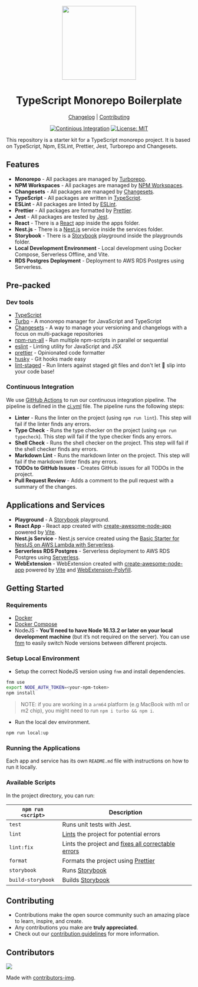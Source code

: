 <!--lint disable double-link awesome-heading awesome-git-repo-age awesome-toc-->

<div align="center">
<p>
    <img
        style="width: 200px"
        width="200"
        src="https://avatars.githubusercontent.com/u/4426989?s=200&v=4"
    >
</p>
<h1>TypeScript Monorepo Boilerplate</h1>

[Changelog](#) |
[Contributing](./CONTRIBUTING.md)

</div>
<div align="center">

[![Continious Integration][cibadge]][ciurl]
[![License: MIT][licensebadge]][licenseurl]

</div>

This repository is a starter kit for a TypeScript monorepo project. It is based on TypeScript, Npm, ESLint, Prettier, Jest, Turborepo and Changesets.

## Features

- **Monorepo** - All packages are managed by [Turborepo](https://turborepo.com/).
- **NPM Workspaces** - All packages are managed by [NPM Workspaces](https://docs.npmjs.com/cli/v7/using-npm/workspaces).
- **Changesets** - All packages are managed by [Changesets](https://github.com/changesets/changesets).
- **TypeScript** - All packages are written in [TypeScript](https://www.typescriptlang.org/).
- **ESLint** - All packages are linted by [ESLint](https://eslint.org/).
- **Prettier** - All packages are formatted by [Prettier](https://prettier.io/).
- **Jest** - All packages are tested by [Jest](https://jestjs.io/).
- **React** - There is a [React](https://reactjs.org/) app inside the apps folder.
- **Nest.js** - There is a [Nest.js](https://nestjs.com/) service inside the services folder.
- **Storybook** - There is a [Storybook](https://storybook.js.org/) playground inside the playgrounds folder.
- **Local Development Environment** - Local development using Docker Compose, Serverless Offline, and Vite.
- **RDS Postgres Deployment** - Deployment to AWS RDS Postgres using Serverless.

## Pre-packed

### Dev tools

- [TypeScript](https://www.typescriptlang.org/)
- [Turbo](https://turborepo.com/) - A monorepo manager for JavaScript and TypeScript
- [Changesets](https://github.com/changesets/changesets) - A way to manage your versioning and changelogs with a focus on multi-package repositories
- [npm-run-all](https://github.com/mysticatea/npm-run-all) - Run multiple npm-scripts in parallel or sequential
- [eslint](https://eslint.org/) - Linting utility for JavaScript and JSX
- [prettier](https://prettier.io/) - Opinionated code formatter
- [husky](https://www.npmjs.com/package/husky) - Git hooks made easy
- [lint-staged](https://www.npmjs.com/package/lint-staged) - Run linters against staged git files and don't let 💩 slip into your code base!

### Continuous Integration

We use [GitHub Actions](https://github.com/features/actions) to run our continuous integration pipeline. The pipeline is defined in the [ci.yml](./.github/workflows/ci.yml) file. The pipeline runs the following steps:

- **Linter** - Runs the linter on the project (using `npm run lint`). This step will fail if the linter finds any errors.
- **Type Check** - Runs the type checker on the project (using `npm run typecheck`). This step will fail if the type checker finds any errors.
- **Shell Check** - Runs the shell checker on the project. This step will fail if the shell checker finds any errors.
- **Markdown Lint** - Runs the markdown linter on the project. This step will fail if the markdown linter finds any errors.
- **TODOs to GitHub Issues** - Creates GitHub issues for all TODOs in the project.
- **Pull Request Review** - Adds a comment to the pull request with a summary of the changes.

## Applications and Services

- **Playground** - A [Storybook](https://storybook.js.org/) playground.
- **React App** - React app created with [create-awesome-node-app](https://www.npmjs.com/package/create-awesome-node-app) powered by [Vite](https://vitejs.dev/).
- **Nest.js Service** - Nest.js service created using the [Basic Starter for NestJS on AWS Lambda with Serverless](https://github.com/nanlabs/devops-reference/tree/main/examples/serverless-node-typescript-nest).
- **Serverless RDS Postgres** - Serverless deployment to AWS RDS Postgres using [Serverless](https://www.serverless.com/).
- **WebExtension** - WebExtension created with [create-awesome-node-app](https://www.npmjs.com/package/create-awesome-node-app) powered by [Vite](https://vitejs.dev/) and [WebExtension-Polyfill](https://github.com/mozilla/webextension-polyfill).

## Getting Started

### Requirements

- [Docker](https://docs.docker.com/get-docker/)
- [Docker Compose](https://docs.docker.com/compose/install/)
- NodeJS - **You’ll need to have Node 16.13.2 or later on your local development machine** (but it’s not required on the server). You can use [fnm](https://github.com/Schniz/fnm) to easily switch Node versions between different projects.

### Setup Local Environment

- Setup the correct NodeJS version using `fnm` and install dependencies.

```sh
fnm use
export NODE_AUTH_TOKEN=<your-npm-token>
npm install
```

> NOTE: if you are working in a `arm64` platform (e.g MacBook with m1 or m2 chip), you might need to run `npm i turbo && npm i`.

- Run the local dev environment.

```sh
npm run local:up
```

### Running the Applications

Each app and service has its own `README.md` file with instructions on how to run it locally.

### Available Scripts

In the project directory, you can run:

| `npm run <script>` | Description                                                                                                             |
| ------------------ | ----------------------------------------------------------------------------------------------------------------------- |
| `test`             | Runs unit tests with Jest.                                                                                              |
| `lint`             | [Lints](http://stackoverflow.com/questions/8503559/what-is-linting) the project for potential errors                    |
| `lint:fix`         | Lints the project and [fixes all correctable errors](http://eslint.org/docs/user-guide/command-line-interface.html#fix) |
| `format`           | Formats the project using [Prettier](https://prettier.io/)                                                              |
| `storybook`        | Runs [Storybook](https://storybook.js.org/)                                                                             |
| `build-storybook`  | Builds [Storybook](https://storybook.js.org/)                                                                           |

## Contributing

- Contributions make the open source community such an amazing place to learn, inspire, and create.
- Any contributions you make are **truly appreciated**.
- Check out our [contribution guidelines](./CONTRIBUTING.md) for more information.

## Contributors

<a href="https://github.com/nanlabs/ts-monorepo-boilerplate/contributors">
  <img src="https://contrib.rocks/image?repo=nanlabs/ts-monorepo-boilerplate"/>
</a>

Made with [contributors-img](https://contrib.rocks).

[cibadge]: https://github.com/nanlabs/ts-monorepo-boilerplate/actions/workflows/ci.yml/badge.svg
[licensebadge]: https://img.shields.io/badge/License-MIT-blue.svg
[ciurl]: https://github.com/nanlabs/ts-monorepo-boilerplate/actions/workflows/ci.yml
[licenseurl]: https://github.com/nanlabs/ts-monorepo-boilerplate/blob/main/LICENSE
